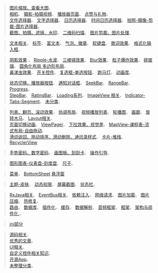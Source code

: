 > [图片缩放、查看大图](image_media_picker/ClickForLargerImage.md)、  
[相机](image_media_picker/Camera.md)、
[摄影-拍摄视频](image_media_picker/VideoRecorder.md)、
[播放器页面](image_media_picker/MediaView.md)、
[点赞与礼物](image_media_picker/Clap_Gift.md)、  
[文件选择器](image_media_picker/filepicker.md)、
[文字选择器](image_media_picker/TextPicker.md)、
[日历选择器](image_media_picker/calendar.md)、
[时间日历选择器](image_media_picker/DateTimePicker.md)、
[拍照-摄像-剪裁-图片选择器](image_media_picker/ImagePicker.md)、  
[截图、拍摄、滤镜、水印](image_media_picker/image_media.md)、
[二维码扫描](image_media_picker/QRCode.md)、
[图片剪裁、图片处理](image_media_picker/cropper.md)、


> [文本相关](text_input_keyboard_emoji_label/text.md)、
[标签](text_input_keyboard_emoji_label/label.md)、
[富文本](text_input_keyboard_emoji_label/rich_text.md)、
[气泡、徽章](text_input_keyboard_emoji_label/viewbadger.md)、
[软键盘](text_input_keyboard_emoji_label/keyboard.md)、
[歌词效果](text_input_keyboard_emoji_label/lyric.md)、
[格式化输入框](text_input_keyboard_emoji_label/format_input.md)、


> [阴影效果](view_render_animation/view_shadow.md) 、
[Ripple-水波](widget/ripple.md)、
[三棱镜效果](view_render_animation/triangulation.md)、
[Blur效果](view_render_animation/blur.md)、
[粒子爆炸效果](view_render_animation/Explosion.md)、
[碎玻璃](view_render_animation/Broken.md)、
[圆角化布局  多边形布局](view_render_animation/round_view.md)、  
[鼻涕虫效果](view_render_animation/Bisssze.md)、
[开关控件](view_render_animation/switch.md)、
[复选框-单选按钮](view_render_animation/check_box.md)、
[跑马灯](view_render_animation/marquee.md)、
[动画库](view_render_animation/animation.md)、


> [状态切换、播放器按钮](widget/state_switch.md)、
[通知对话框](widget/NotificationDialog.md)、
[SeekBar](widget/seek_bar.md)、
[RangeBar](widget/ranger_bar.md)、
[Progress](widget/progress.md)、  
[StepBar](widget/StepBar.md)、
[RatingBar](widget/RatingBar.md)、
[Loading系列](widget/loading.md)、
[ImageView 相关](widget/ImageView.md)、
[Indicator-Tabs-Segment](widget/Indicator_Tabs_Segment.md)、
[未分类](widget/UnSort.md)、



> [列表、翻页、滚动效果](list_page_layout/list_page.md)、
[协调布局](list_page_layout/CoordinatorLayout.md)、
[视频播放列表](list_page_layout/video_list.md)、
[轮播图](list_page_layout/banner.md)、
[画廊](list_page_layout/gallery.md)、
[旋转木马](list_page_layout/carousel.md)、
[Layout相关](list_page_layout/layout.md)、  
[页面切换动画](list_page_layout/PagerTransitions.md)、
[ViewPager](list_page_layout/ViewPager.md)、
[下拉效果、视觉差](list_page_layout/SwipeDownUp.md)、
[MapView-课程表-流式布局-自由拖动](list_page_layout/Map.md)、  
[滑动返回、拖动排序、滑动删除、通讯录样式](list_page_layout/SwipeBack_SortList_IndexList.md)、
[卡片-堆栈](list_page_layout/Stack_Card.md)、
[RecyclerView](list_page_layout/RecyclerView.md)


> [手势密码、数字密码](screen_pattern_sketchpad_guide/PatternLock.md)、
[画图板、刮刮卡](screen_pattern_sketchpad_guide/sketchpad.md)、
[操作引导](screen_pattern_sketchpad_guide/Guide.md)、


> [图形图表-仪表盘-刻度盘](chart_ruler/Chart.md)、
[尺子](chart_ruler/Ruler.md)、


> [菜单](menu_sheet/Menu.md)、
[BottomSheet](menu_sheet/BottomSheet.md)
[悬浮窗](menu_sheet/float_window_view.md)  


> [主题-皮肤](theme_style_statusbar/Skin_Theme.md)、
[动态权限](theme_style_statusbar/permissions.md)、
[屏幕截图](theme_style_statusbar/capture_screen_shot.md)、
[状态栏](theme_style_statusbar/status_bar.md)、


> [RxJava相关](framework_architecture/rxjava.md)、
[EventBus相关](framework_architecture/EventBus.md)、
[依赖注入](framework_architecture/DependenceInjection.md)、
[网络请求](framework_architecture/network.md)、
[图片加载](framework_architecture/ImageLoader.md)、
[图片压缩](framework_architecture/ImageCompressor.md)、
[热修复](framework_architecture/HotFix.md)、  
[路由](framework_architecture/router.md)、
[数据库](framework_architecture/database.md)、
[插件化](framework_architecture/plugin.md)、
[缓存](framework_architecture/cache.md)、
[数据解析](framework_architecture/DataParser.md)、
[音频框架](framework_architecture/audio.md)、
[框架](framework_architecture/framework.md)、
[架构与组件化 ](framework_architecture/ArchitectureComponents.md)、

> [jni部分](jni_md/jni_manual.md) 

> [源码相关](AndDevBlog/library_source_code.md)、  
[优秀的文章](AndDevBlog/library_notes.md)、  
[UI相关](AndDevBlog/library_ui_collection.md)、  
[自定义控件相关知识](AndDevBlog/library_view.md)、   
[开源App](AndDevBlog/library_app.md)、     
[未整理分类](AndDevBlog/library_other.md)、  

 

